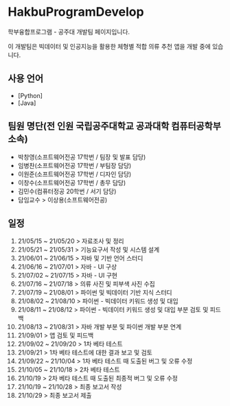 # HakbuProgramDevelop
학부융합프로그램 - 공주대 개발팀 페이지입니다.

이 개발팀은 빅데이터 및 인공지능을 활용한 체형별 적합 의류 추천 앱을 개발 중에 있습니다.

## 사용 언어
* [Python]
* [Java]

## 팀원 명단(전 인원 국립공주대학교 공과대학 컴퓨터공학부 소속)
- 박창영(소프트웨어전공 17학번 / 팀장 및 발표 담당)
- 임병찬(소프트웨어전공 17학번 / 부팀장 담당)
- 이원준(소프트웨어전공 17학번 / 디자인 담당)
- 이창수(소프트웨어전공 17학번 / 총무 담당)
- 김민수(컴퓨터정공 20학번 / 서기 담당)
- 담임교수 > 이상용(소프트웨어전공)

## 일정
1)  21/05/15 ~ 21/05/20 > 자료조사 및 정리
2)  21/05/21 ~ 21/05/31 > 기능요구서 작성 및 시스템 설계
3)  21/06/01 ~ 21/06/15 > 자바 및 기반 언어 스터디
4)  21/06/16 ~ 21/07/01 > 자바 - UI 구상
5)  21/07/02 ~ 21/07/15 > 자바 - UI 구현
6)  21/07/16 ~ 21/07/18 > 의류 사진 및 피부색 사진 수집
7)  21/07/19 ~ 21/08/01 > 파이썬 및 빅데이터 기반 지식 스터디
8)  21/08/02 ~ 21/08/10 > 파이썬 - 빅데이터 키워드 생성 및 대입
9)  21/08/11 ~ 21/08/12 > 파이썬 - 빅데이터 키워드 생성 및 대입 부분 검토 및 피드백
10) 21/08/13 ~ 21/08/31 > 자바 개발 부분 및 파이썬 개발 부분 연계
11) 21/09/01 > 앱 검토 및 피드백
12) 21/09/02 ~ 21/09/20 > 1차 베타 테스트
13) 21/09/21 > 1차 베타 테스트에 대한 결과 보고 및 검토
14) 21/09/22 ~ 21/10/04 > 1차 베타 테스트 때 도출된 버그 및 오류 수정
15) 21/10/05 ~ 21/10/18 > 2차 베타 테스트
16) 21/10/19 > 2차 베타 테스트 때 도출된 최종적 버그 및 오류 수정
17) 21/10/19 ~ 21/10/28 > 최종 보고서 작성
18) 21/10/29 > 최종 보고서 제출
